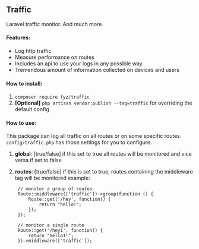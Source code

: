 Traffic
-
Laravel traffic monitor. And much more.

#### Features:
- Log http traffic
- Measure performance on routes
- Includes an api to use your logs in any possible way
- Tremendous amount of information collected on devices and users


#### How to install:
1.  `composer require fyz/traffic`
2. **[Optional]** `php artisan vendor:publish --tag=traffic` for overriding the default config

#### How to use:
This package can log all traffic on all routes or on some specific routes. `config/traffic.php` has those settings for you to configure. 
1. **global**: [true/false] if this set to true all routes will be monitored and vice versa if set to false
2. **routes**: [true/false] if this is set to true, routes containing the middleware tag will be monitored
example:

        // monitor a group of routes
        Route::middleware(['traffic'])->group(function () {
            Route::get('/hey', function() {
                return "hello!";
            });
        });
        
        // monitor a single route
        Route::get('/hey1', function() {
            return "hello1!";
        })->middleware(['traffic']);
